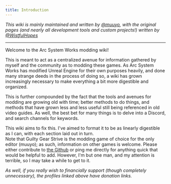 ```yaml
---
title: Introduction 
---
```

*This wiki is mainly maintained and written by [@muuyo](https://bsky.app/profile/muuyo.bsky.social), with the original pages (and nearly all development tools and custom projects!) written by [@WistfulHopes](https://bsky.app/profile/wistfulhopes.bsky.social)*
<hr>

Welcome to the Arc System Works modding wiki!

This is meant to act as a centralized avenue for information gathered by myself and the community as to modding these games. As Arc System Works has modified Unreal Engine for their own purposes heavily, and done many strange deeds in the process of doing so, a wiki has grown increasingly necessary to make everything a bit more digestible and organized.  

This is further compounded by the fact that the tools and avenues for modding are growing old with time; better methods to do things, and methods that have grown less and less useful still being referenced in old video guides. As well, the best bet for many things is to delve into a Discord, and search channels for keywords.

This wiki aims to fix this. I've aimed to format it to be as linearly digestible as I can, with each section laid out in turn.  
Note that Guilty Gear Strive is the modding game of choice for the only editor (muuyo); as such, information on other games is welcome. Please either contribute to [the Github](https://github.com/muuyo/asw-modding-book) or ping me directly for anything quick that would be helpful to add. However, I'm but one man, and my attention is terrible, so I may take a while to get to it. 

*As well, if you really wish to financially support (though completely unnecessary), the profiles linked above have donation links.*    